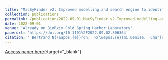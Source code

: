 ```yaml
---
title: "MacSyFinder v2: Improved modelling and search engine to identify molecular systems in genomes"
collection: publications
permalink: /publication/2022-09-01-MacSyFinder-v2-Improved-modelling-and-search-engine-to-identify-molecular-systems-in-genomes
date: 2022-09-01
venue: 'Already on BioRxiv Cold Spring Harbor Laboratory'
paperurl: 'https://doi.org/10.1101%2F2022.09.02.506364'
citation: ' Bertrand N{\&apos;{e}}ron,  R{\&apos;{e}}mi Denise,  Charles Coluzzi,  Marie Touchon,  Eduardo Rocha,  Sophie Abby, &quot;MacSyFinder v2: Improved modelling and search engine to identify molecular systems in genomes.&quot; Already on BioRxiv Cold Spring Harbor Laboratory, 2022.'
---
```

[Access paper here](https://doi.org/10.1101%2F2022.09.02.506364){:target="_blank"}
